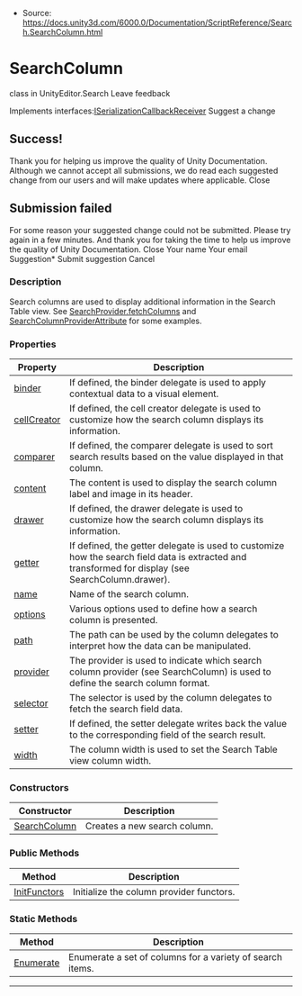 * Source: https://docs.unity3d.com/6000.0/Documentation/ScriptReference/Search.SearchColumn.html

# SearchColumn
class in UnityEditor.Search
Leave feedback
  

Implements interfaces:[ISerializationCallbackReceiver](https://docs.unity3d.com/6000.0/Documentation/ScriptReference/ISerializationCallbackReceiver.html)
Suggest a change
## Success!
Thank you for helping us improve the quality of Unity Documentation. Although we cannot accept all submissions, we do read each suggested change from our users and will make updates where applicable.
Close
## Submission failed
For some reason your suggested change could not be submitted. Please <a>try again</a> in a few minutes. And thank you for taking the time to help us improve the quality of Unity Documentation.
Close
Your name Your email Suggestion* Submit suggestion
Cancel
### Description
Search columns are used to display additional information in the Search Table view.
See [SearchProvider.fetchColumns](https://docs.unity3d.com/6000.0/Documentation/ScriptReference/Search.SearchProvider-fetchColumns.html) and [SearchColumnProviderAttribute](https://docs.unity3d.com/6000.0/Documentation/ScriptReference/Search.SearchColumnProviderAttribute.html) for some examples.
### Properties
Property | Description  
---|---  
[binder](https://docs.unity3d.com/6000.0/Documentation/ScriptReference/Search.SearchColumn-binder.html) | If defined, the binder delegate is used to apply contextual data to a visual element.  
[cellCreator](https://docs.unity3d.com/6000.0/Documentation/ScriptReference/Search.SearchColumn-cellCreator.html) | If defined, the cell creator delegate is used to customize how the search column displays its information.  
[comparer](https://docs.unity3d.com/6000.0/Documentation/ScriptReference/Search.SearchColumn-comparer.html) | If defined, the comparer delegate is used to sort search results based on the value displayed in that column.  
[content](https://docs.unity3d.com/6000.0/Documentation/ScriptReference/Search.SearchColumn-content.html) | The content is used to display the search column label and image in its header.  
[drawer](https://docs.unity3d.com/6000.0/Documentation/ScriptReference/Search.SearchColumn-drawer.html) | If defined, the drawer delegate is used to customize how the search column displays its information.  
[getter](https://docs.unity3d.com/6000.0/Documentation/ScriptReference/Search.SearchColumn-getter.html) | If defined, the getter delegate is used to customize how the search field data is extracted and transformed for display (see SearchColumn.drawer).  
[name](https://docs.unity3d.com/6000.0/Documentation/ScriptReference/Search.SearchColumn-name.html) | Name of the search column.  
[options](https://docs.unity3d.com/6000.0/Documentation/ScriptReference/Search.SearchColumn-options.html) | Various options used to define how a search column is presented.  
[path](https://docs.unity3d.com/6000.0/Documentation/ScriptReference/Search.SearchColumn-path.html) | The path can be used by the column delegates to interpret how the data can be manipulated.  
[provider](https://docs.unity3d.com/6000.0/Documentation/ScriptReference/Search.SearchColumn-provider.html) | The provider is used to indicate which search column provider (see SearchColumn) is used to define the search column format.  
[selector](https://docs.unity3d.com/6000.0/Documentation/ScriptReference/Search.SearchColumn-selector.html) | The selector is used by the column delegates to fetch the search field data.  
[setter](https://docs.unity3d.com/6000.0/Documentation/ScriptReference/Search.SearchColumn-setter.html) | If defined, the setter delegate writes back the value to the corresponding field of the search result.  
[width](https://docs.unity3d.com/6000.0/Documentation/ScriptReference/Search.SearchColumn-width.html) | The column width is used to set the Search Table view column width.  
### Constructors
Constructor | Description  
---|---  
[SearchColumn](https://docs.unity3d.com/6000.0/Documentation/ScriptReference/Search.SearchColumn-ctor.html) | Creates a new search column.  
### Public Methods
Method | Description  
---|---  
[InitFunctors](https://docs.unity3d.com/6000.0/Documentation/ScriptReference/Search.SearchColumn.InitFunctors.html) | Initialize the column provider functors.  
### Static Methods
Method | Description  
---|---  
[Enumerate](https://docs.unity3d.com/6000.0/Documentation/ScriptReference/Search.SearchColumn.Enumerate.html) | Enumerate a set of columns for a variety of search items.  
* * *
